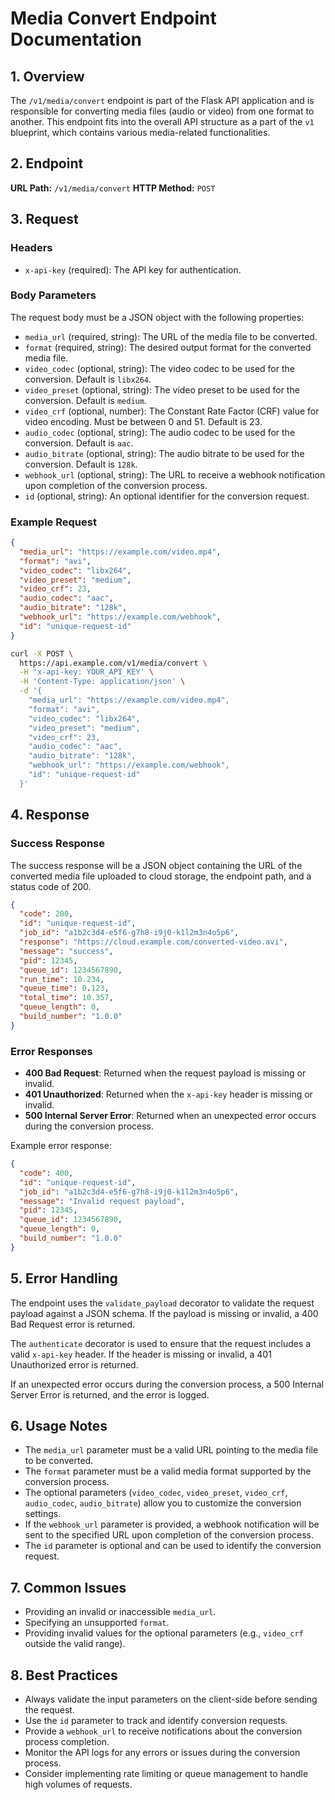 ﻿# Media Convert Endpoint Documentation

## 1. Overview

The `/v1/media/convert` endpoint is part of the Flask API application and is responsible for converting media files (audio or video) from one format to another. This endpoint fits into the overall API structure as a part of the `v1` blueprint, which contains various media-related functionalities.

## 2. Endpoint

**URL Path:** `/v1/media/convert`
**HTTP Method:** `POST`

## 3. Request

### Headers

- `x-api-key` (required): The API key for authentication.

### Body Parameters

The request body must be a JSON object with the following properties:

- `media_url` (required, string): The URL of the media file to be converted.
- `format` (required, string): The desired output format for the converted media file.
- `video_codec` (optional, string): The video codec to be used for the conversion. Default is `libx264`.
- `video_preset` (optional, string): The video preset to be used for the conversion. Default is `medium`.
- `video_crf` (optional, number): The Constant Rate Factor (CRF) value for video encoding. Must be between 0 and 51. Default is 23.
- `audio_codec` (optional, string): The audio codec to be used for the conversion. Default is `aac`.
- `audio_bitrate` (optional, string): The audio bitrate to be used for the conversion. Default is `128k`.
- `webhook_url` (optional, string): The URL to receive a webhook notification upon completion of the conversion process.
- `id` (optional, string): An optional identifier for the conversion request.

### Example Request

```json
{
  "media_url": "https://example.com/video.mp4",
  "format": "avi",
  "video_codec": "libx264",
  "video_preset": "medium",
  "video_crf": 23,
  "audio_codec": "aac",
  "audio_bitrate": "128k",
  "webhook_url": "https://example.com/webhook",
  "id": "unique-request-id"
}
```

```bash
curl -X POST \
  https://api.example.com/v1/media/convert \
  -H 'x-api-key: YOUR_API_KEY' \
  -H 'Content-Type: application/json' \
  -d '{
    "media_url": "https://example.com/video.mp4",
    "format": "avi",
    "video_codec": "libx264",
    "video_preset": "medium",
    "video_crf": 23,
    "audio_codec": "aac",
    "audio_bitrate": "128k",
    "webhook_url": "https://example.com/webhook",
    "id": "unique-request-id"
  }'
```

## 4. Response

### Success Response

The success response will be a JSON object containing the URL of the converted media file uploaded to cloud storage, the endpoint path, and a status code of 200.

```json
{
  "code": 200,
  "id": "unique-request-id",
  "job_id": "a1b2c3d4-e5f6-g7h8-i9j0-k1l2m3n4o5p6",
  "response": "https://cloud.example.com/converted-video.avi",
  "message": "success",
  "pid": 12345,
  "queue_id": 1234567890,
  "run_time": 10.234,
  "queue_time": 0.123,
  "total_time": 10.357,
  "queue_length": 0,
  "build_number": "1.0.0"
}
```

### Error Responses

- **400 Bad Request**: Returned when the request payload is missing or invalid.
- **401 Unauthorized**: Returned when the `x-api-key` header is missing or invalid.
- **500 Internal Server Error**: Returned when an unexpected error occurs during the conversion process.

Example error response:

```json
{
  "code": 400,
  "id": "unique-request-id",
  "job_id": "a1b2c3d4-e5f6-g7h8-i9j0-k1l2m3n4o5p6",
  "message": "Invalid request payload",
  "pid": 12345,
  "queue_id": 1234567890,
  "queue_length": 0,
  "build_number": "1.0.0"
}
```

## 5. Error Handling

The endpoint uses the `validate_payload` decorator to validate the request payload against a JSON schema. If the payload is missing or invalid, a 400 Bad Request error is returned.

The `authenticate` decorator is used to ensure that the request includes a valid `x-api-key` header. If the header is missing or invalid, a 401 Unauthorized error is returned.

If an unexpected error occurs during the conversion process, a 500 Internal Server Error is returned, and the error is logged.

## 6. Usage Notes

- The `media_url` parameter must be a valid URL pointing to the media file to be converted.
- The `format` parameter must be a valid media format supported by the conversion process.
- The optional parameters (`video_codec`, `video_preset`, `video_crf`, `audio_codec`, `audio_bitrate`) allow you to customize the conversion settings.
- If the `webhook_url` parameter is provided, a webhook notification will be sent to the specified URL upon completion of the conversion process.
- The `id` parameter is optional and can be used to identify the conversion request.

## 7. Common Issues

- Providing an invalid or inaccessible `media_url`.
- Specifying an unsupported `format`.
- Providing invalid values for the optional parameters (e.g., `video_crf` outside the valid range).

## 8. Best Practices

- Always validate the input parameters on the client-side before sending the request.
- Use the `id` parameter to track and identify conversion requests.
- Provide a `webhook_url` to receive notifications about the conversion process completion.
- Monitor the API logs for any errors or issues during the conversion process.
- Consider implementing rate limiting or queue management to handle high volumes of requests.
